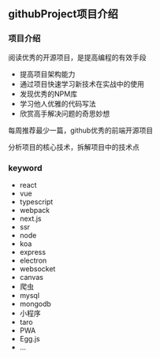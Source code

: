 ## githubProject项目介绍



### 项目介绍

阅读优秀的开源项目，是提高编程的有效手段

- 提高项目架构能力
- 通过项目快速学习新技术在实战中的使用
- 发现优秀的NPM库
- 学习他人优雅的代码写法
- 欣赏高手解决问题的奇思妙想

每周推荐最少一篇，github优秀的前端开源项目

分析项目的核心技术，拆解项目中的技术点

### keyword

- react
- vue
- typescript
- webpack
- next.js
- ssr
- node
- koa
- express
- electron
- websocket
- canvas
- 爬虫
- mysql
- mongodb
- 小程序
- taro
- PWA
- Egg.js
- ...

